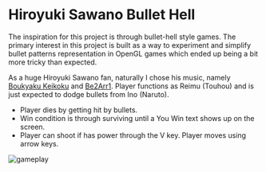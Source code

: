# Hiroyuki Sawano Bullet Hell

The inspiration for this project is through bullet-hell style games. The primary interest in this project is built as a way to experiment and simplify bullet patterns representation in OpenGL games which ended up being a bit more tricky than expected.

As a huge Hiroyuki Sawano fan, naturally I chose his music, namely [Boukyaku Keikoku](https://www.youtube.com/watch?v=cKnCRtYyxSk) and [Be2Arr1](https://www.youtube.com/watch?v=zpoHuwOoEd0). Player functions as Reimu (Touhou) and is just expected to dodge bullets from Ino (Naruto). 

* Player dies by getting hit by bullets.
* Win condition is through surviving until a You Win text shows up on the screen.
* Player can shoot if has power through the V key. Player moves using arrow keys.

![gameplay](giphy.gif)
